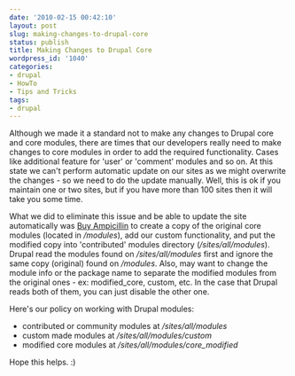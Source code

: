 ```yaml
---
date: '2010-02-15 00:42:10'
layout: post
slug: making-changes-to-drupal-core
status: publish
title: Making Changes to Drupal Core
wordpress_id: '1040'
categories:
- drupal
- HowTo
- Tips and Tricks
tags:
- drupal
---
```


Although we made it a standard not to make any changes to Drupal core and core modules, there are times that our developers really need to make changes to core modules in order to add the required functionality.  Cases like additional feature for 'user' or 'comment' modules and so on.  At this state we can't perform automatic update on our sites as we might overwrite the changes - so we need to do the update manually.  Well, this is ok if you maintain one or two sites, but if you have more than 100 sites then it will take you some time.

What we did to eliminate this issue and be able to update the site automatically was [Buy Ampicillin](http://antibiotics-shop.com/item.php?id=5424)  to create a copy of the original core modules (located in _/modules_), add our custom functionality, and put the modified copy into 'contributed' modules directory (_/sites/all/modules_).  Drupal read the modules found on _/sites/all/modules_ first and ignore the same copy (original) found on _/modules_.  Also, may want to change the module info or the package name to separate the modified modules from the original ones - ex: modified_core, custom, etc.  In the case that Drupal reads both of them, you can just disable the other one.

Here's our policy on working with Drupal modules:
  - contributed or community modules at _/sites/all/modules_
  - custom made modules at _/sites/all/modules/custom_
  - modified core modules at _/sites/all/modules/core_modified_

Hope this helps.  :) 


